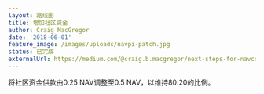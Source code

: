 ```yaml
---
layout: 路线图
title: 增加社区资金
author: Craig MacGregor
date: '2018-06-01'
feature_image: /images/uploads/navpi-patch.jpg
status: 已完成
externalUrl: https://medium.com/@craig.b.macgregor/next-steps-for-navcoin-core-e7fa9541dca9
---
```


将社区资金供款由0.25 NAV调整至0.5 NAV，以维持80:20的比例。

